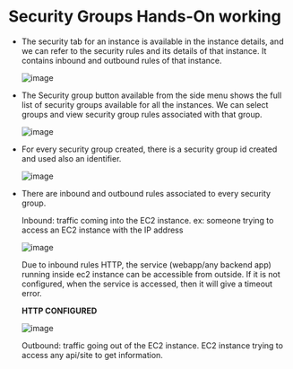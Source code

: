 # Security Groups Hands-On working
  - The security tab for an instance is available in the instance details, and we can refer to the security rules and its details of that instance. It contains inbound and outbound rules of that instance.

    ![image](https://github.com/user-attachments/assets/83fa469c-f4b1-4d42-804d-4fd2cfeec4e0)

  - The Security group button available from the side menu shows the full list of security groups available for all the instances. We can select groups and view security group rules associated with that group.

    ![image](https://github.com/user-attachments/assets/9263c3cc-8f3c-40e8-b676-217eb8729a65)

  - For every security group created, there is a security group id created and used also an identifier.

    ![image](https://github.com/user-attachments/assets/2bec4f8b-7b46-444f-8c48-546492a83c64)

  - There are inbound and outbound rules associated to every security group.

      Inbound: traffic coming into the EC2 instance. ex: someone trying to access an EC2 instance with the IP address

      ![image](https://github.com/user-attachments/assets/3cda27b2-ca99-4a64-8635-06d04a1d35b4)

      Due to inbound rules HTTP, the service (webapp/any backend app) running inside ec2 instance can be accessible from outside. If it is not configured, when the service is accessed, then it will give a timeout error.

      **HTTP CONFIGURED**
    
      ![image](https://github.com/user-attachments/assets/d97d9497-9faa-4697-86d8-6784846bebbc)
      


      Outbound: traffic going out of the EC2 instance. EC2 instance trying to access any api/site to get information.


